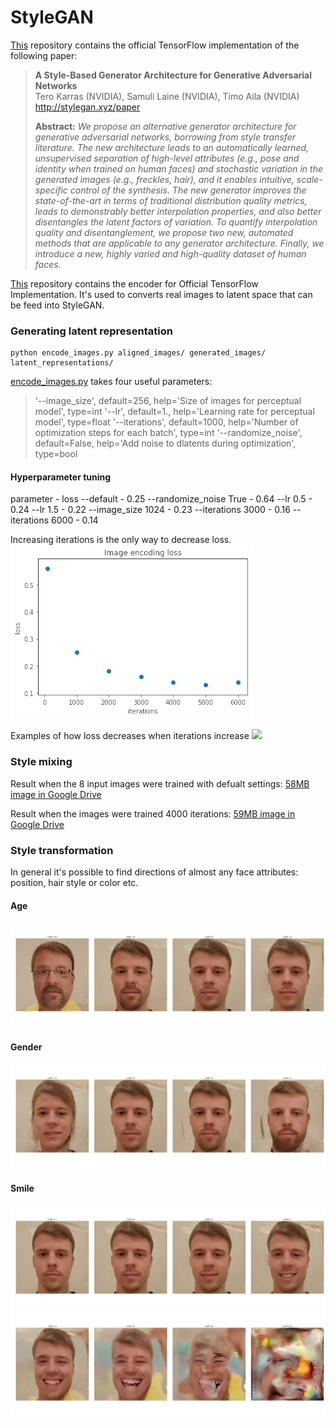 # StyleGAN
[This](https://github.com/NVlabs/stylegan) repository contains the official TensorFlow implementation of the following paper:

> **A Style-Based Generator Architecture for Generative Adversarial Networks**<br>
> Tero Karras (NVIDIA), Samuli Laine (NVIDIA), Timo Aila (NVIDIA)<br>
> http://stylegan.xyz/paper
>
> **Abstract:** *We propose an alternative generator architecture for generative adversarial networks, borrowing from style transfer literature. The new architecture leads to an automatically learned, unsupervised separation of high-level attributes (e.g., pose and identity when trained on human faces) and stochastic variation in the generated images (e.g., freckles, hair), and it enables intuitive, scale-specific control of the synthesis. The new generator improves the state-of-the-art in terms of traditional distribution quality metrics, leads to demonstrably better interpolation properties, and also better disentangles the latent factors of variation. To quantify interpolation quality and disentanglement, we propose two new, automated methods that are applicable to any generator architecture. Finally, we introduce a new, highly varied and high-quality dataset of human faces.*

[This](https://github.com/Puzer/stylegan) repository contains the encoder for Official TensorFlow Implementation. It's used to converts real images to latent space that can be feed into StyleGAN.


### Generating latent representation 
```
python encode_images.py aligned_images/ generated_images/ latent_representations/
```
[encode_images.py](https://github.com/Puzer/stylegan/blob/master/encode_images.py) takes four useful parameters:
>'--image_size', default=256, help='Size of images for perceptual model', type=int
'--lr', default=1., help='Learning rate for perceptual model', type=float
'--iterations', default=1000, help='Number of optimization steps for each batch', type=int
'--randomize_noise', default=False, help='Add noise to dlatents during optimization', type=bool


#### Hyperparameter tuning
parameter - loss
--default - 0.25
--randomize_noise True - 0.64
--lr 0.5 - 0.24
--lr 1.5 - 0.22
--image_size 1024 - 0.23
--iterations 3000 - 0.16
--iterations 6000 - 0.14

Increasing iterations is the only way to decrease loss.
![](/images/lossVsIters.jpg)

Examples of how loss decreases when iterations increase
![](/images/lossVsItersExample.jpg)

### Style mixing
Result when the 8 input images were trained with defualt settings:
[58MB image in Google Drive](https://drive.google.com/file/d/17H_Faxs_yvidOIhofHeCvFTMC6zBTVr-/view?usp=sharing)

Result when the images were trained 4000 iterations:
[59MB image in Google Drive](https://drive.google.com/file/d/1JnRg-R2IltIjujDvuXgJsr7DCVd_-E_Q/view?usp=sharing)


### Style transformation
In general it's possible to find directions of almost any face attributes: position, hair style or color etc.

#### Age
![](/images/age.jpg)

#### Gender
![](/images/gender.jpg)

#### Smile
![](/images/smile.jpg)
![](/images/horror.jpg)
